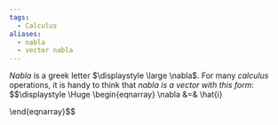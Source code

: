 ```yaml
---
tags:
  - Calculus
aliases:
  - nabla
  - vector nabla
---
```

*Nabla* is a greek letter $\displaystyle \large \nabla$. For many *calculus* operations, it is handy to think that *nabla is a vector with this form*:
$$\displaystyle \Huge \begin{eqnarray} 
\nabla &=& \hat{i}

\end{eqnarray}$$
